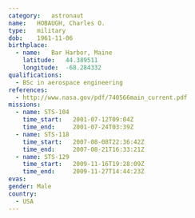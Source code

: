 ```yaml
---
category:	astronaut
name:	HOBAUGH, Charles O.
type:	military
dob:	1961-11-06
birthplace:
  - name:	Bar Harbor, Maine
    latitude:	44.389511
    longitude:	-68.284332
qualifications:
  - BSc in aerospace engineering
references:
  - http://www.nasa.gov/pdf/740566main_current.pdf
missions:
  - name: STS-104
    time_start:   2001-07-12T09:04Z
    time_end:     2001-07-24T03:39Z
  - name: STS-118
    time_start:   2007-08-08T22:36:42Z
    time_end:     2007-08-21T16:33:21Z
  - name: STS-129
    time_start:   2009-11-16T19:28:09Z
    time_end:     2009-11-27T14:44:23Z
evas:
gender:	Male
country:
  - USA
---
```

